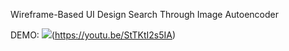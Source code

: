 Wireframe-Based UI Design Search Through Image Autoencoder


DEMO: 
![](https://img.youtube.com/vi/StTKtI2s5IA/1.jpg)(https://youtu.be/StTKtI2s5IA)

